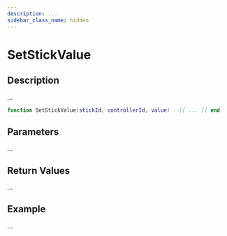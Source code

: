 ```yaml
---
description: ...
sidebar_class_name: hidden
---
```


# SetStickValue

## Description

...

```lua
function SetStickValue(stickId, controllerId, value) --[[ ... ]] end
```

## Parameters

...

## Return Values

...

## Example

...

